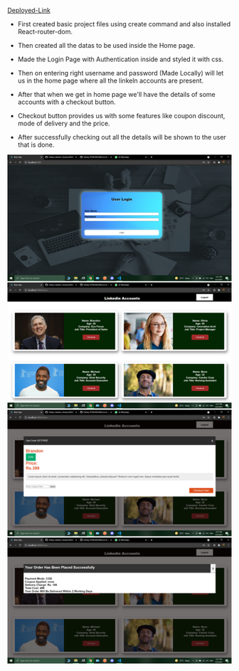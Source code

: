 [Deployed-Link](https://linkedin-app.netlify.app/)

* First created basic project files using create command and also installed React-router-dom.

* Then created all the datas to be used inside the Home page.

* Made the Login Page with Authentication inside and styled it with css.

* Then on entering right username and password (Made Locally) will let us in the home page where all the linkeln accounts are present.

* After that when we get in home page we'll have the details of some accounts with a checkout button.

* Checkout button provides us with some features like coupon discount, mode of delivery and the price.

* After successfully checking out all the details will be shown to the user that is done.

![](Final_UI/image1.png)
![](Final_UI/image2.png)
![](Final_UI/image3.png)
![](Final_UI/image4.png)
